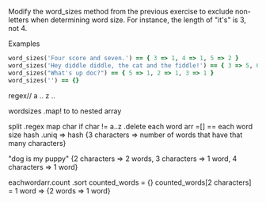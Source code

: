 Modify the word_sizes method from the previous exercise to exclude non-letters when 
determining word size. For instance, the length of "it's" is 3, not 4.

Examples

```ruby
word_sizes('Four score and seven.') == { 3 => 1, 4 => 1, 5 => 2 }
word_sizes('Hey diddle diddle, the cat and the fiddle!') == { 3 => 5, 6 => 3 }
word_sizes("What's up doc?") == { 5 => 1, 2 => 1, 3 => 1 }
word_sizes('') == {}
```

regex// a .. z ..


wordsizes .map! to to nested array

split .regex map char
if char != a..z .delete
  each word arr =[] == each word size hash .uniq => hash 
  {3 characters => number of words that have that many characters}

  "dog is my puppy"
  {2 characters  => 2 words, 3 characters => 1 word, 4 characters => 1 word}


  eachwordarr.count
  .sort
 counted_words = {}
 counted_words[2 characters] = 1 word
 => {2 words => 1 word}

